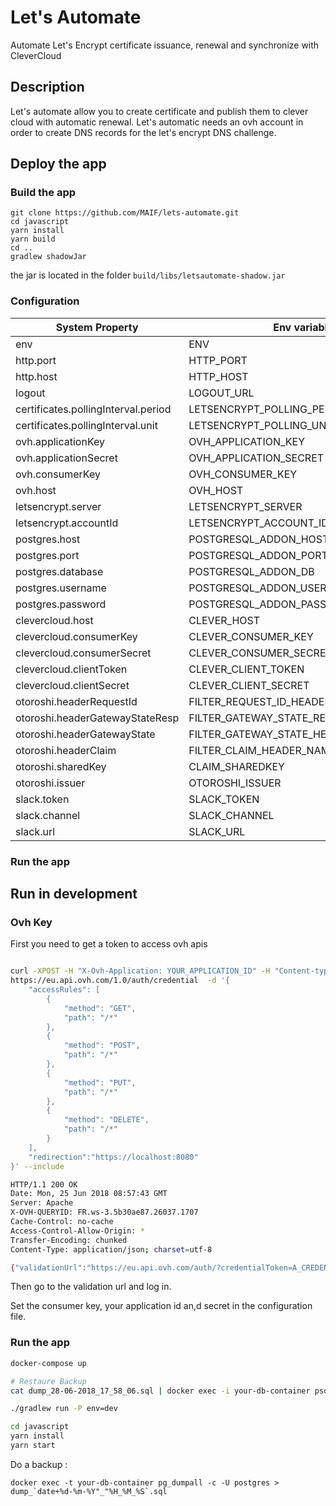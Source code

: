 # Let's Automate

Automate Let's Encrypt certificate issuance, renewal and synchronize with CleverCloud

## Description

Let's automate allow you to create certificate and publish them to clever cloud with automatic renewal. 
Let's automatic needs an ovh account in order to create DNS records for the let's encrypt DNS challenge. 

## Deploy the app 

### Build the app 

```
git clone https://github.com/MAIF/lets-automate.git
cd javascript 
yarn install 
yarn build 
cd ..
gradlew shadowJar 
```

the jar is located in the folder `build/libs/letsautomate-shadow.jar`

### Configuration 

| System Property  | Env variable  | 
| ---------------- | ------------- |
| env | ENV |
| http.port | HTTP_PORT |
| http.host | HTTP_HOST |
| logout | LOGOUT_URL |
| certificates.pollingInterval.period | LETSENCRYPT_POLLING_PERIOD |
| certificates.pollingInterval.unit | LETSENCRYPT_POLLING_UNIT |
| ovh.applicationKey | OVH_APPLICATION_KEY |
| ovh.applicationSecret | OVH_APPLICATION_SECRET |
| ovh.consumerKey | OVH_CONSUMER_KEY |
| ovh.host | OVH_HOST |
| letsencrypt.server | LETSENCRYPT_SERVER |
| letsencrypt.accountId | LETSENCRYPT_ACCOUNT_ID |
| postgres.host | POSTGRESQL_ADDON_HOST |
| postgres.port | POSTGRESQL_ADDON_PORT |
| postgres.database | POSTGRESQL_ADDON_DB |
| postgres.username | POSTGRESQL_ADDON_USER |
| postgres.password | POSTGRESQL_ADDON_PASSWORD |
| clevercloud.host | CLEVER_HOST |
| clevercloud.consumerKey | CLEVER_CONSUMER_KEY |
| clevercloud.consumerSecret | CLEVER_CONSUMER_SECRET |
| clevercloud.clientToken | CLEVER_CLIENT_TOKEN |
| clevercloud.clientSecret | CLEVER_CLIENT_SECRET |
| otoroshi.headerRequestId | FILTER_REQUEST_ID_HEADER_NAME |
| otoroshi.headerGatewayStateResp | FILTER_GATEWAY_STATE_RESP_HEADER_NAME |
| otoroshi.headerGatewayState | FILTER_GATEWAY_STATE_HEADER_NAME |
| otoroshi.headerClaim | FILTER_CLAIM_HEADER_NAME |
| otoroshi.sharedKey | CLAIM_SHAREDKEY |
| otoroshi.issuer | OTOROSHI_ISSUER |
| slack.token | SLACK_TOKEN |
| slack.channel | SLACK_CHANNEL |
| slack.url | SLACK_URL |

### Run the app 




## Run in development



### Ovh Key 

First you need to get a token to access ovh apis 

```bash

curl -XPOST -H "X-Ovh-Application: YOUR_APPLICATION_ID" -H "Content-type: application/json" \
https://eu.api.ovh.com/1.0/auth/credential  -d '{
    "accessRules": [
        {
            "method": "GET",
            "path": "/*"
        }, 
        {
            "method": "POST",
            "path": "/*"
        }, 
        {
            "method": "PUT",
            "path": "/*"
        },
        {
            "method": "DELETE",
            "path": "/*"
        }
    ],
    "redirection":"https://localhost:8080"
}' --include

HTTP/1.1 200 OK
Date: Mon, 25 Jun 2018 08:57:43 GMT
Server: Apache
X-OVH-QUERYID: FR.ws-3.5b30ae87.26037.1707
Cache-Control: no-cache
Access-Control-Allow-Origin: *
Transfer-Encoding: chunked
Content-Type: application/json; charset=utf-8

{"validationUrl":"https://eu.api.ovh.com/auth/?credentialToken=A_CREDENTIAL_TOKEN","consumerKey":"A_CONSUMER_KEY","state":"pendingValidation"}%
```

Then go to the validation url and log in. 

Set the consumer key, your application id an,d secret in the configuration file. 

### Run the app

```bash
docker-compose up 

# Restaure Backup
cat dump_28-06-2018_17_58_06.sql | docker exec -i your-db-container psql -U postgres

./gradlew run -P env=dev

```

```bash
cd javascript 
yarn install 
yarn start 
``` 

Do a backup : 
```
docker exec -t your-db-container pg_dumpall -c -U postgres > dump_`date+%d-%m-%Y"_"%H_%M_%S`.sql
```
 
